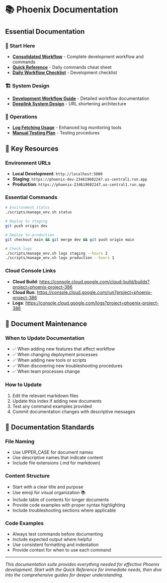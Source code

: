 # 📚 Phoenix Documentation

## Essential Documentation

### 🚀 Start Here
- **[Consolidated Workflow](CONSOLIDATED_WORKFLOW.md)** - Complete development workflow and commands
- **[Quick Reference](QUICK_REFERENCE.md)** - Daily commands cheat sheet
- **[Daily Workflow Checklist](DAILY_WORKFLOW_CHECKLIST.md)** - Development checklist

### 🏗️ System Design
- **[Development Workflow Guide](DEVELOPMENT_WORKFLOW_GUIDE.md)** - Detailed workflow documentation
- **[Deeplink System Design](DEEPLINK_SYSTEM_DESIGN.md)** - URL shortening architecture

### 🔧 Operations
- **[Log Fetching Usage](LOG_FETCHING_USAGE.md)** - Enhanced log monitoring tools
- **[Manual Testing Plan](MANUAL_TESTING_PLAN.md)** - Testing procedures

## 🔗 Key Resources

### Environment URLs
- **Local Development**: `http://localhost:5000`
- **Staging**: `https://phoenix-dev-234619602247.us-central1.run.app`
- **Production**: `https://phoenix-234619602247.us-central1.run.app`

### Essential Commands
```bash
# Environment status
./scripts/manage_env.sh status

# Deploy to staging
git push origin dev

# Deploy to production  
git checkout main && git merge dev && git push origin main

# Check logs
./scripts/manage_env.sh logs staging --hours 2
./scripts/manage_env.sh logs production --hours 1
```

### Cloud Console Links
- **Cloud Build**: https://console.cloud.google.com/cloud-build/builds?project=phoenix-project-386
- **Cloud Run**: https://console.cloud.google.com/run?project=phoenix-project-386
- **Logs**: https://console.cloud.google.com/logs?project=phoenix-project-386

## 📅 Document Maintenance

### When to Update Documentation
- ✅ When adding new features that affect workflow
- ✅ When changing deployment processes
- ✅ When adding new tools or scripts
- ✅ When discovering new troubleshooting procedures
- ✅ When team processes change

### How to Update
1. Edit the relevant markdown files
2. Update this index if adding new documents
3. Test any command examples provided
4. Commit documentation changes with descriptive messages

## 🎯 Documentation Standards

### File Naming
- Use UPPER_CASE for document names
- Use descriptive names that indicate content
- Include file extensions (.md for markdown)

### Content Structure
- Start with a clear title and purpose
- Use emoji for visual organization 📚
- Include table of contents for longer documents
- Provide code examples with proper syntax highlighting
- Include troubleshooting sections where applicable

### Code Examples
- Always test commands before documenting
- Include expected output where helpful
- Use consistent formatting and indentation
- Provide context for when to use each command

---

*This documentation suite provides everything needed for effective Phoenix development. Start with the Quick Reference for immediate needs, then dive into the comprehensive guides for deeper understanding.*
